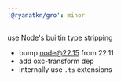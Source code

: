 ```yaml
---
'@ryanatkn/gro': minor
---
```


use Node's builtin type stripping

- bump node@22.15 from 22.11
- add oxc-transform dep
- internally use `.ts` extensions
